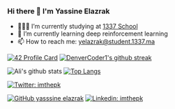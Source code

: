 
<!--
**yassineazrak/yassineazrak** is a ✨ _special_ ✨ repository because its `README.md` (this file) appears on your GitHub profile.

Here are some ideas to get you started:

- 🔭 I’m currently working on ...
- 🌱 I’m currently learning ...
- 👯 I’m looking to collaborate on ...
- 🤔 I’m looking for help with ...
- 💬 Ask me about ...
- 📫 How to reach me: ...
- 😄 Pronouns: ...
- ⚡ Fun fact: ...
-->
### Hi there 👋 I'm Yassine Elazrak

- 👨🏽‍💻 I’m currently studying at  [1337 School](https://1337.ma)
- 🌱 I’m currently learning deep reinforcement learning
- 📫 How to reach me: yelazrak@student.1337.ma



[![42 Profile Card](https://1337-readme.vercel.app/api/profile?cursus=42&dark=true&login=yelazrak)](https://github.com/yassineazrak)
[![DenverCoder1's github streak](https://github-readme-streak-stats.herokuapp.com/?user=alizaynoune&theme=dark)](https://github.com/yassineazrak)


![Ali's github stats](https://github-readme-stats.vercel.app/api?username=yassineazrak&show_icons=true&theme=dark )
[![Top Langs](https://github-readme-stats.vercel.app/api/top-langs/?username=yassineazrak&layout=compact&theme=dark)](https://github.com/yassineazrak)


[![Twitter: imthepk](https://img.shields.io/twitter/follow/yassineazrak?style=social)](https://twitter.com/yass_elazrak)

[![GitHub yasssine elazrak](https://img.shields.io/github/followers/yassineazrak?label=follow&style=social)](https://github.com/yassineazrak)
[![Linkedin: imthepk](https://img.shields.io/badge/-yassineazrak-blue?style=flat-square&logo=Linkedin&logoColor=white&link=https://www.linkedin.com/in/alizaynoune/)](https://www.linkedin.com/in/yelazrak/)

